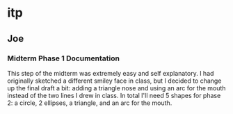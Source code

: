 # itp

## Joe

### Midterm Phase 1 Documentation
This step of the midterm was extremely easy and self explanatory. I had originally sketched a different smiley face in class, but I decided to change up the final draft a bit: adding a triangle nose and using an arc for the mouth instead of the two lines I drew in class. In total I'll need 5 shapes for phase 2: a circle, 2 ellipses, a triangle, and an arc for the mouth.
